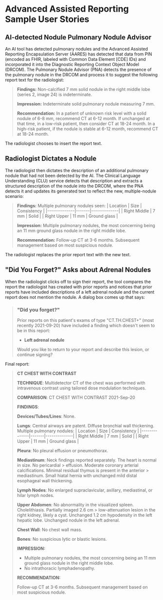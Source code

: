 
# Advanced Assisted Reporting Sample User Stories

## AI-detected Nodule Pulmonary Nodule Advisor

An AI tool has detected pulmonary nodules and the Advanced Assisted Reporting Encapsulation Server (AARES) has detected that data from PIN (encoded as FHIR, labeled with Common Data Element [CDE] IDs) and incorporated it into the Diagnostic Reporting Context Object Model (DRCOM). The Pulmonary Nodule Advisor (PNA) detects the presence of the pulmonary nodule in the DRCOM and process it to suggest the following report text for the radiologist:

> **Findings:**  Non-calcified 7 mm solid nodule in the right middle lobe (series 2, image 24) is indeterminate.
> 
> **Impression:** Indeterminate solid pulmonary nodule measuring 7 mm.
>
> **Recommendation:** In a patient of unknown risk level with a solid nodule of 6-8 mm, recommend CT at 6-12 month. If unchanged at that time, in a low-risk patient, then consider CT at 18-24 month. In a high-risk patient, if the nodule is stable at 6-12 month, recommend CT at 18-24 month.

The radiologist chooses to insert the report text.

## Radiologist Dictates a Nodule

The radiologist then dictates the description of an additional pulmonary nodule that had not been detected by the AI. The Clinical Language Understanding (CLU) service detects that description and extracts a structured description of the nodule into the DRCOM, where the PNA detects it and updates its generated text to reflect the new, multiple-nodule scenario:

> **Findings:**
> Multiple pulmonary nodules seen:
> | Location     |  Size | Consistency  |
> |--------------|-------|--------------|
> | Right Middle |  7 mm | Solid        |
> | Right Upper  | 11 mm | Ground glass |
> 
> **Impression:** Multiple pulmonary nodules, the most concerning being an 11 mm ground glass nodule in the right middle lobe. 
>
> **Recommendation:** Follow-up CT at 3-6 months. Subsequent management based on most suspicious nodule.

The radiologist replaces the prior report text with the new text.

## "Did You Forget?" Asks about Adrenal Nodules

When the radiologist clicks off to sign their report, the tool compares the report the radiologist has created with prior reports and notices that prior reports have included descriptions of a left adrenal nodule and the current report does not mention the nodule. A dialog box comes up that says:

> ###  "Did you forget?"
> Prior reports on this patient's exams of type "CT.TH.CHEST+" (most recently 2021-09-20) have included
> a finding which doesn't seem to be in this report:
> - **Left adrenal nodule**
> 
> Would you like to return to your report and describe this lesion, or continue signing?

Final report:

> **CT CHEST WITH CONTRAST**
> 
> **TECHNIQUE**: Multidetector CT of the chest was performed with intravenous contrast using tailored
> dose modulation techniques.
> 
> **COMPARISON**: CT CHEST WITH CONTRAST 2021-Sep-20
> 
> **FINDINGS**:
> 
> **Devices/Tubes/Lines**: None.
> 
> **Lungs**: Central airways are patent. Diffuse bronchial wall thickening. Multiple pulmonary nodules:
> | Location     |  Size | Consistency  |
> |--------------|-------|--------------|
> | Right Middle |  7 mm | Solid        |
> | Right Upper  | 11 mm | Ground glass |
>
> **Pleura**: No pleural effusion or pneumothorax.
> 
> **Mediastinum**: Neck findings reported separately. The heart is normal in size. No pericardial > effusion. Moderate coronary arterial calcifications. Minimal residual thymus is present in the anterior > mediastinum. Small hiatal hernia with unchanged mild distal esophageal wall thickening.
> 
> **Lymph Nodes**: No enlarged supraclavicular, axillary, mediastinal, or hilar lymph nodes.
> 
> **Upper Abdomen**: No abnormality in the visualized spleen. Cholelithiasis. Partially imaged 2.6 cm > low-attenuation lesion in the right kidney, likely a cyst. Unchanged 1.2 cm hypodensity in the left hepatic lobe. Unchanged nodule in the left adrenal.
> 
> **Chest Wall**: No chest wall mass.
> 
> **Bones**: No suspicious lytic or blastic lesions.
> 
> **IMPRESSION:**
> - Multiple pulmonary nodules, the most concerning being an 11 mm ground glass nodule in the right middle lobe. 
> - No intrathoracic lymphadenopathy.
> 
> **RECOMMENDATION:**
> 
> Follow-up CT at 3-6 months. Subsequent management based on most suspicious nodule.